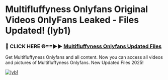 # Multifluffyness Onlyfans Original Videos 0nlyFans Leaked - Files Updated! (lyb1)

<h3>🔴 CLICK HERE 🌐==►► <a href="https://tinyurl.com/ehrbuxhb" rel="nofollow">Multifluffyness Onlyfans Updated Files</a></h3>

Get Multifluffyness Onlyfans and all content. Now you can access all videos and pictures of Multifluffyness Onlyfans. New Updated Files 2025!

[![lyb1](https://i.imgur.com/lVYEuWS.gif)](https://tinyurl.com/ehrbuxhb)
